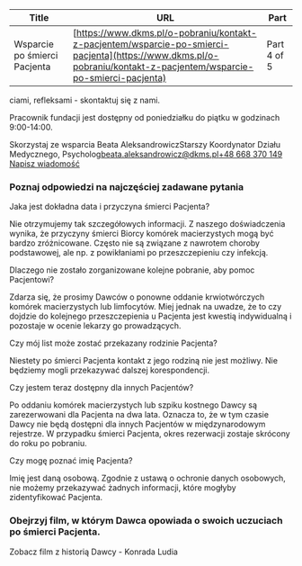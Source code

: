 | **Title**       | **URL**           | **Part**              |
|-----------------|-------------------|-----------------------|
| Wsparcie po śmierci Pacjenta         | [https://www.dkms.pl/o-pobraniu/kontakt-z-pacjentem/wsparcie-po-smierci-pacjenta](https://www.dkms.pl/o-pobraniu/kontakt-z-pacjentem/wsparcie-po-smierci-pacjenta)    | Part 4 of 5          |

ciami, refleksami \- skontaktuj się z nami.


Pracownik fundacji jest dostępny od poniedziałku do piątku w godzinach 9:00\-14:00\.


Skorzystaj ze wsparcia Beata AleksandrowiczStarszy Koordynator Działu Medycznego, Psycholog[beata.aleksandrowicz@dkms.pl](mailto:beata.aleksandrowicz@dkms.pl " Beata Aleksandrowicz")[\+48 668 370 149](tel:+48%20668%20370%20149%20 " Beata Aleksandrowicz") [Napisz wiadomość](mailto:beata.aleksandrowicz@dkms.pl)
### Poznaj odpowiedzi na najczęściej zadawane pytania


Jaka jest dokładna data i przyczyna śmierci Pacjenta? 

Nie otrzymujemy tak szczegółowych informacji. Z naszego doświadczenia wynika, że ​​przyczyny śmierci Biorcy komórek macierzystych mogą być bardzo zróżnicowane. Często nie są związane z nawrotem choroby podstawowej, ale np. z powikłaniami po przeszczepieniu czy infekcją.


Dlaczego nie zostało zorganizowane kolejne pobranie, aby pomoc Pacjentowi?

Zdarza się, że prosimy Dawców o ponowne oddanie krwiotwórczych komórek macierzystych lub limfocytów. Miej jednak na uwadze, że to czy dojdzie do kolejnego przeszczepienia u Pacjenta jest kwestią indywidualną i pozostaje w ocenie lekarzy go prowadzących.


Czy mój list może zostać przekazany rodzinie Pacjenta?

Niestety po śmierci Pacjenta kontakt z jego rodziną nie jest możliwy. Nie będziemy mogli przekazywać dalszej korespondencji.


Czy jestem teraz dostępny dla innych Pacjentów?

Po oddaniu komórek macierzystych lub szpiku kostnego Dawcy są zarezerwowani dla Pacjenta na dwa lata. Oznacza to, że w tym czasie Dawcy nie będą dostępni dla innych Pacjentów w międzynarodowym rejestrze. W przypadku śmierci Pacjenta, okres rezerwacji zostaje skrócony do roku po pobraniu.


Czy mogę poznać imię Pacjenta?

Imię jest daną osobową. Zgodnie z ustawą o ochronie danych osobowych, nie możemy przekazywać żadnych informacji, które mogłyby zidentyfikować Pacjenta.


### Obejrzyj film, w którym Dawca opowiada o swoich uczuciach po śmierci Pacjenta.


Zobacz film z historią Dawcy \- Konrada Ludia